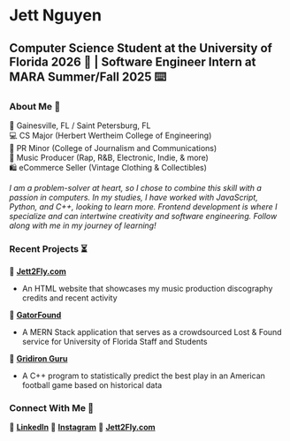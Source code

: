 # Jett Nguyen
## Computer Science Student at the University of Florida 2026 🐊 | Software Engineer Intern at MARA Summer/Fall 2025 ⌨️

### About Me 📝
📍 Gainesville, FL / Saint Petersburg, FL<br>
💻 CS Major (Herbert Wertheim College of Engineering)<br>
📢 PR Minor (College of Journalism and Communications)<br>
🎹 Music Producer (Rap, R&B, Electronic, Indie, & more)<br>
🛍️ eCommerce Seller (Vintage Clothing & Collectibles)<br>

*I am a problem-solver at heart, so I chose to combine this skill with a passion in computers. In my studies, I have worked with JavaScript, Python, and C++, looking to learn more. Frontend development is where I specialize and can intertwine creativity and software engineering. Follow along with me in my journey of learning!*

### Recent Projects ⏳
🔗 **[Jett2Fly.com](https://github.com/JettNguyen/Jett2Fly)**
   - An HTML website that showcases my music production discography credits and recent activity
   
🔎 **[GatorFound](https://github.com/JettNguyen/GatorFound)**
   - A MERN Stack application that serves as a crowdsourced Lost & Found service for University of Florida Staff and Students
   
🏈 **[Gridiron Guru](https://github.com/JettNguyen/GridironGuru)**
   - A C++ program to statistically predict the best play in an American football game based on historical data

### Connect With Me 📲
💼 **[LinkedIn](https://www.linkedin.com/in/jett-nguyen/)**
📱 **[Instagram](https://www.instagram.com/7jettster7/)**
🔗 **[Jett2Fly.com](https://jett2fly.com/)**

